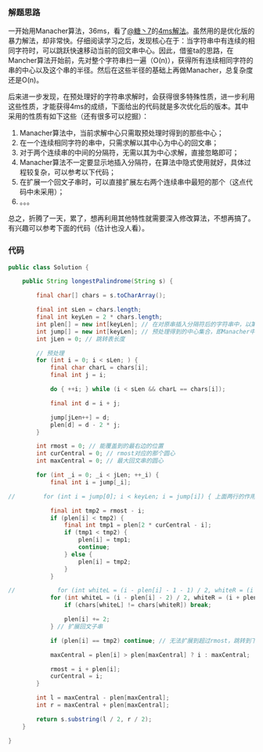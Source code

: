 ### 解题思路
一开始用Manacher算法，36ms，看了[@糖丶7](https://leetcode-cn.com/u/tang-zhu-7/)的[4ms解法](https://leetcode-cn.com/problems/longest-palindromic-substring/comments/59461)。虽然用的是优化版的暴力解法，却非常快。仔细阅读学习之后，发现核心在于：当字符串中有连续的相同字符时，可以跳跃快速移动当前的回文串中心。因此，借鉴ta的思路，在Mancher算法开始前，先对整个字符串扫一遍（O(n)），获得所有连续相同字符的串的中心以及这个串的半径。然后在这些半径的基础上再做Manacher，总复杂度还是O(n)。

后来进一步发现，在预处理好的字符串求解时，会获得很多特殊性质，进一步利用这些性质，才能获得4ms的成绩，下面给出的代码就是多次优化后的版本。其中采用的性质有如下这些（还有很多可以挖掘）：
1. Manacher算法中，当前求解中心只需取预处理时得到的那些中心；
2. 在一个连续相同字符的串中，只需求解以其中心为中心的回文串；
3. 对于两个连续串的中间的分隔符，无需以其为中心求解，直接忽略即可；
4. Manacher算法不一定要显示地插入分隔符，在算法中隐式使用就好，具体过程较复杂，可以参考以下代码；
5. 在扩展一个回文子串时，可以直接扩展左右两个连续串中最短的那个（这点代码中未采用）；
6. 。。。

总之，折腾了一天，累了，想再利用其他特性就需要深入修改算法，不想再搞了。有兴趣可以参考下面的代码（估计也没人看）。

### 代码

```java
public class Solution {

    public String longestPalindrome(String s) {

        final char[] chars = s.toCharArray();

        final int sLen = chars.length;
        final int keyLen = 2 * chars.length;
        int plen[] = new int[keyLen]; // 在对原串插入分隔符后的字符串中，以第i个字符为中心的最大回文串的半径
        int jump[] = new int[keyLen]; // 预处理得到的中心集合，即Manacher中移动中心时的快速跳转表
        int jLen = 0; // 跳转表长度

        // 预处理
        for (int i = 0; i < sLen; ) {
            final char charL = chars[i];
            final int j = i;

            do { ++i; } while (i < sLen && charL == chars[i]);

            final int d = i + j;

            jump[jLen++] = d;
            plen[d] = d - 2 * j;
        }

        int rmost = 0; // 能覆盖到的最右边的位置
        int curCentral = 0; // rmost对应的那个圆心
        int maxCentral = 0; // 最大回文串的圆心

        for (int _i = 0; _i < jLen; ++_i) {
            final int i = jump[_i];

//        for (int i = jump[0]; i < keyLen; i = jump[i]) { 上面两行的作用和这行一样

            final int tmp2 = rmost - i;
            if (plen[i] < tmp2) {
                final int tmp1 = plen[2 * curCentral - i];
                if (tmp1 < tmp2) {
                    plen[i] = tmp1;
                    continue;
                } else {
                    plen[i] = tmp2;
                }
            }

//            for (int whiteL = (i - plen[i] - 1 - 1) / 2, whiteR = (i + plen[i] + 1 - 1) / 2; whiteL >= 0 && whiteR < sLen; --whiteL, ++whiteR) { 下面一行的原本的样子
            for (int whiteL = (i - plen[i] - 2) / 2, whiteR = (i + plen[i]) / 2; whiteL >= 0 && whiteR < sLen; --whiteL, ++whiteR) {
                if (chars[whiteL] != chars[whiteR]) break;

                plen[i] += 2;
            } // 扩展回文子串

            if (plen[i] == tmp2) continue; // 无法扩展到超过rmost，跳转到下一个中心继续求解

            maxCentral = plen[i] > plen[maxCentral] ? i : maxCentral;

            rmost = i + plen[i];
            curCentral = i;
        }

        int l = maxCentral - plen[maxCentral];
        int r = maxCentral + plen[maxCentral];

        return s.substring(l / 2, r / 2);
    }

}

```